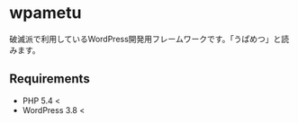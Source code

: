 wpametu
=======

破滅派で利用しているWordPress開発用フレームワークです。「うぱめつ」と読みます。

## Requirements

- PHP 5.4 <
- WordPress 3.8 <
